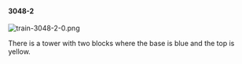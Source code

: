 #### 3048-2
![train-3048-2-0.png](https://github.com/lil-lab/nlvr/raw/master/nlvr/train/images/16/train-3048-2-0.png "train-3048-2-0.png")

There is a tower with two blocks where the base is blue and the top is yellow.